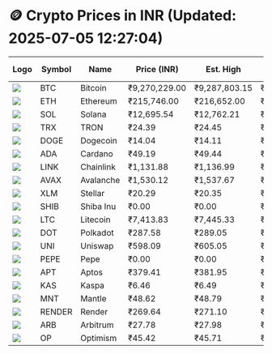 # 🪙 Crypto Prices in INR (Updated: 2025-07-05 12:27:04)

| Logo | Symbol | Name       | Price (INR) | Est. High | Est. Low | Gross Profit | Fees | Net Profit | ROI % |
|------|--------|------------|-------------|-----------|----------|---------------|------|-------------|--------|
| ![](https://coin-images.coingecko.com/coins/images/1/large/bitcoin.png?1696501400) | BTC    | Bitcoin    | ₹9,270,229.00 | ₹9,287,803.15 | ₹9,252,654.85 | ₹379.87 | ₹200.00 | ₹179.87 | 0.18% |
| ![](https://coin-images.coingecko.com/coins/images/279/large/ethereum.png?1696501628) | ETH    | Ethereum   | ₹215,746.00 | ₹216,652.00 | ₹214,840.00 | ₹843.42 | ₹200.00 | ₹643.42 | 0.64% |
| ![](https://coin-images.coingecko.com/coins/images/4128/large/solana.png?1718769756) | SOL    | Solana     | ₹12,695.54 | ₹12,762.21 | ₹12,628.87 | ₹1,055.89 | ₹200.00 | ₹855.89 | 0.86% |
| ![](https://coin-images.coingecko.com/coins/images/1094/large/tron-logo.png?1696502193) | TRX    | TRON       | ₹24.39 | ₹24.45 | ₹24.33 | ₹468.50 | ₹200.00 | ₹268.50 | 0.27% |
| ![](https://coin-images.coingecko.com/coins/images/5/large/dogecoin.png?1696501409) | DOGE   | Dogecoin   | ₹14.04 | ₹14.11 | ₹13.97 | ₹966.18 | ₹200.00 | ₹766.18 | 0.77% |
| ![](https://coin-images.coingecko.com/coins/images/975/large/cardano.png?1696502090) | ADA    | Cardano    | ₹49.19 | ₹49.44 | ₹48.94 | ₹1,011.39 | ₹200.00 | ₹811.39 | 0.81% |
| ![](https://coin-images.coingecko.com/coins/images/877/large/chainlink-new-logo.png?1696502009) | LINK   | Chainlink  | ₹1,131.88 | ₹1,136.99 | ₹1,126.77 | ₹906.30 | ₹200.00 | ₹706.30 | 0.71% |
| ![](https://coin-images.coingecko.com/coins/images/12559/large/Avalanche_Circle_RedWhite_Trans.png?1696512369) | AVAX   | Avalanche  | ₹1,530.12 | ₹1,537.67 | ₹1,522.57 | ₹991.88 | ₹200.00 | ₹791.88 | 0.79% |
| ![](https://coin-images.coingecko.com/coins/images/100/large/fmpFRHHQ_400x400.jpg?1735231350) | XLM    | Stellar    | ₹20.29 | ₹20.35 | ₹20.23 | ₹608.05 | ₹200.00 | ₹408.05 | 0.41% |
| ![](https://coin-images.coingecko.com/coins/images/11939/large/shiba.png?1696511800) | SHIB   | Shiba Inu  | ₹0.00 | ₹0.00 | ₹0.00 | ₹956.15 | ₹200.00 | ₹756.15 | 0.76% |
| ![](https://coin-images.coingecko.com/coins/images/2/large/litecoin.png?1696501400) | LTC    | Litecoin   | ₹7,413.83 | ₹7,445.33 | ₹7,382.33 | ₹853.27 | ₹200.00 | ₹653.27 | 0.65% |
| ![](https://coin-images.coingecko.com/coins/images/12171/large/polkadot.png?1696512008) | DOT    | Polkadot   | ₹287.58 | ₹289.05 | ₹286.11 | ₹1,027.58 | ₹200.00 | ₹827.58 | 0.83% |
| ![](https://coin-images.coingecko.com/coins/images/12504/large/uniswap-logo.png?1720676669) | UNI    | Uniswap    | ₹598.09 | ₹605.05 | ₹591.13 | ₹2,355.84 | ₹200.00 | ₹2,155.84 | 2.16% |
| ![](https://coin-images.coingecko.com/coins/images/29850/large/pepe-token.jpeg?1696528776) | PEPE   | Pepe       | ₹0.00 | ₹0.00 | ₹0.00 | ₹1,330.62 | ₹200.00 | ₹1,130.62 | 1.13% |
| ![](https://coin-images.coingecko.com/coins/images/26455/large/aptos_round.png?1696525528) | APT    | Aptos      | ₹379.41 | ₹381.95 | ₹376.87 | ₹1,347.68 | ₹200.00 | ₹1,147.68 | 1.15% |
| ![](https://coin-images.coingecko.com/coins/images/25751/large/kaspa-icon-exchanges.png?1696524837) | KAS    | Kaspa      | ₹6.46 | ₹6.49 | ₹6.43 | ₹933.13 | ₹200.00 | ₹733.13 | 0.73% |
| ![](https://coin-images.coingecko.com/coins/images/30980/large/Mantle-Logo-mark.png?1739213200) | MNT    | Mantle     | ₹48.62 | ₹48.79 | ₹48.45 | ₹705.90 | ₹200.00 | ₹505.90 | 0.51% |
| ![](https://coin-images.coingecko.com/coins/images/11636/large/rndr.png?1696511529) | RENDER | Render     | ₹269.64 | ₹271.10 | ₹268.18 | ₹1,087.32 | ₹200.00 | ₹887.32 | 0.89% |
| ![](https://coin-images.coingecko.com/coins/images/16547/large/arb.jpg?1721358242) | ARB    | Arbitrum   | ₹27.78 | ₹27.98 | ₹27.58 | ₹1,468.59 | ₹200.00 | ₹1,268.59 | 1.27% |
| ![](https://coin-images.coingecko.com/coins/images/25244/large/Optimism.png?1696524385) | OP     | Optimism   | ₹45.42 | ₹45.71 | ₹45.13 | ₹1,289.64 | ₹200.00 | ₹1,089.64 | 1.09% |
